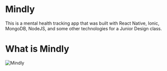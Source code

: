 # Mindly
This is a mental health tracking app that was built with React Native, Ionic, MongoDB, NodeJS, and some other technologies for a Junior Design class.

# What is Mindly
![Mindly](/images/mindly-signin.png)
